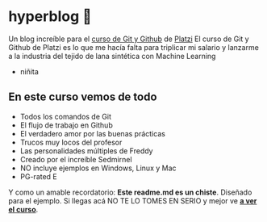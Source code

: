 # hyperblog 💚
Un blog increíble para el [curso de Git y Github](https://platzi.com/new-home/clases/1557-git-github/ " curso de Git y Github") de [Platzi](https://platzi.com/ "Platzi")
El curso de Git y Github de Platzi es lo que me hacía falta para triplicar mi salario y lanzarme a la industria del tejido de lana sintética con Machine Learning
 - niñita

## En este curso vemos de todo
* Todos los comandos de Git
* El flujo de trabajo en Github
* El verdadero amor por las buenas prácticas
* Trucos muy locos del profesor
* Las personalidades múltiples de Freddy
* Creado por el increíble Sedmirnel
* NO incluye ejemplos en Windows, Linux y Mac
* PG-rated E

Y como un amable recordatorio: **Este readme.md es un chiste**. Diseñado para el ejemplo. Si llegas acá NO TE LO TOMES EN SERIO y mejor ve [**a ver el curso**](https://platzi.com/new-home/clases/1557-git-github/ "a ver el curso").
